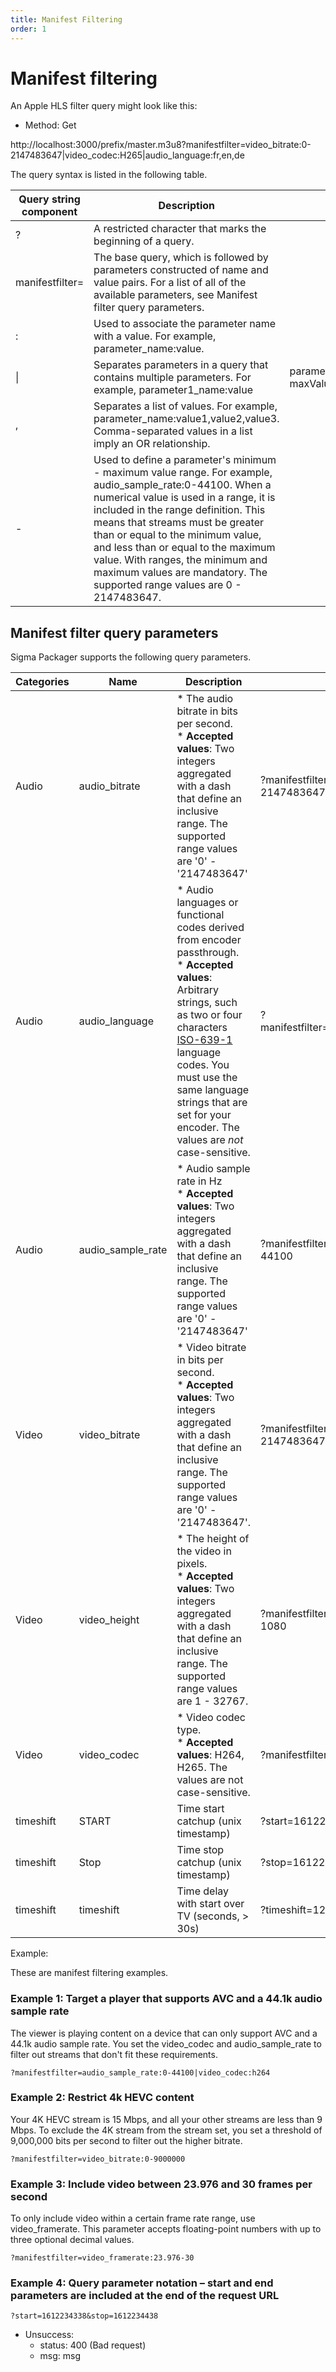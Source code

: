 ```yaml
---
title: Manifest Filtering
order: 1
---
```


# Manifest filtering

An Apple HLS filter query might look like this:

- Method: Get

http://localhost:3000/prefix/master.m3u8?manifestfilter=video_bitrate:0-2147483647|video_codec:H265|audio_language:fr,en,de

The query syntax is listed in the following table.

| Query string component | Description                                                                                                                                                                                                                                                                                                                                                                                                                                                                                                                                                                         |                                                                                         |
| ---------------------- | ----------------------------------------------------------------------------------------------------------------------------------------------------------------------------------------------------------------------------------------------------------------------------------------------------------------------------------------------------------------------------------------------------------------------------------------------------------------------------------------------------------------------------------------------------------------------------------- | --------------------------------------------------------------------------------------- |
| ?                      | A restricted character that marks the beginning of a query.                                                                                                                                                                                                                                                                                                                                                                                                                                                                                                         |                                                                                         |
| manifestfilter=        | The base query, which is followed by parameters constructed of name and value pairs. For a list of all of the available parameters, see Manifest filter query parameters.                                                                                                                                                                                                                                                                                                                                                                           |                                                                                         |
| :      | Used to associate the parameter name with a value. For example, parameter_name:value.                                                                                                                                                                                                                                                                                                                                                                                                                          |                                                                                         |
| \\|                   | Separates parameters in a query that contains multiple parameters. For example, parameter1_name:value                                                                                                                                                                                                                                                                                                                                                                                                                          | parameter2_name:minValue-maxValue. |
| ,                      | Separates a list of values. For example, parameter_name:value1,value2,value3. Comma-separated values in a list imply an OR relationship.                                                                                                                                                                                                                                                                                                                                                       |                                                                                         |
| -                      | Used to define a parameter's minimum - maximum value range. For example, audio_sample_rate:0-44100. When a numerical value is used in a range, it is included in the range definition. This means that streams must be greater than or equal to the minimum value, and less than or equal to the maximum value. With ranges, the minimum and maximum values are mandatory. The supported range values are 0 - 2147483647. |                                                                                         |

## Manifest filter query parameters

Sigma Packager supports the following query parameters.

| Categories | Name                                                        | Description                                                                                                                                                                                                                                                                                                                                                                                                                              | Example                                                                                             |
| ---------- | ----------------------------------------------------------- | ---------------------------------------------------------------------------------------------------------------------------------------------------------------------------------------------------------------------------------------------------------------------------------------------------------------------------------------------------------------------------------------------------------------------------------------- | --------------------------------------------------------------------------------------------------- |
| Audio      | audio_bitrate                          | \* The audio bitrate in bits per second.<br />\* **Accepted values**: Two integers aggregated with a dash that define an inclusive range. The supported range values are '0' - '2147483647'                                                                                                                                                                                              | ?manifestfilter=audio_bitrate:0-2147483647                     |
| Audio      | audio_language                         | \* Audio languages or functional codes derived from encoder passthrough. <br />\* **Accepted values**: Arbitrary strings, such as two or four characters [ISO-639-1](https://www.andiamo.co.uk/resources/iso-language-codes/) language codes. You must use the same language strings that are set for your encoder. The values are _not_ case-sensitive. | ?manifestfilter=audio_language:fr,en,de                        |
| Audio      | audio_sample_rate | \* Audio sample rate in Hz<br />\* **Accepted values**: Two integers aggregated with a dash that define an inclusive range. The supported range values are '0' - '2147483647'                                                                                                                                                                                                                            | ?manifestfilter=audio_sample_rate:0-44100 |
| Video      | video_bitrate                          | \* Video bitrate in bits per second.<br />\* **Accepted values**: Two integers aggregated with a dash that define an inclusive range. The supported range values are '0' - '2147483647'.                                                                                                                                                                                 | ?manifestfilter=video_bitrate:0-2147483647                     |
| Video      | video_height                           | \* The height of the video in pixels. <br />\* **Accepted values**: Two integers aggregated with a dash that define an inclusive range. The supported range values are 1 - 32767.                                                                                                                                                                                        | ?manifestfilter=video_height:720-1080                          |
| Video      | video_codec                            | \* Video codec type.<br />\* **Accepted values**: H264, H265. The values are not case-sensitive.                                                                                                                                                                                                                                                                         | ?manifestfilter=video_codec:h264                               |
| timeshift  | START                                                       | Time start catchup (unix timestamp)                                                                                                                                                                                                                                                                                                                                                                                   | ?start=1612234338                                                                                   |
| timeshift  | Stop                                                        | Time stop catchup (unix timestamp)                                                                                                                                                                                                                                                                                                                                                                                    | ?stop=1612234338                                                                                    |
| timeshift  | timeshift                                                   | Time delay with start over TV (seconds, > 30s)                                                                                                                                                                                                                                                                                                                                                                        | ?timeshift=120                                                                                      |

Example:

These are manifest filtering examples.

### Example 1: Target a player that supports AVC and a 44.1k audio sample rate

The viewer is playing content on a device that can only support AVC and a 44.1k audio sample rate. You set the video_codec and audio_sample_rate to filter out streams that don't fit these requirements.

```
?manifestfilter=audio_sample_rate:0-44100|video_codec:h264
```

### Example 2: Restrict 4k HEVC content

Your 4K HEVC stream is 15 Mbps, and all your other streams are less than 9 Mbps. To exclude the 4K stream from the stream set, you set a threshold of 9,000,000 bits per second to filter out the higher bitrate.

```
?manifestfilter=video_bitrate:0-9000000
```

### Example 3: Include video between 23.976 and 30 frames per second

To only include video within a certain frame rate range, use video_framerate. This parameter accepts floating-point numbers with up to three optional decimal values.

```
?manifestfilter=video_framerate:23.976-30
```

### Example 4: Query parameter notation – start and end parameters are included at the end of the request URL

```
?start=1612234338&stop=1612234438
```

- Unsuccess:
  - status: 400 (Bad request)
  - msg: msg